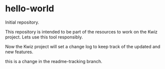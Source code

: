 # hello-world

Initial repository.

This repository is intended to be part of the resources to work on the Kwiz project. Lets use this tool responsibly.

Now the Kwiz project will set a change log to keep track of the updated and new features.

this is a change in the readme-tracking branch.